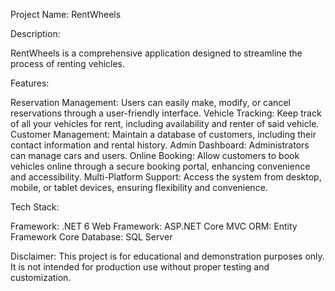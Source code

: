 Project Name: RentWheels

Description:

RentWheels is a comprehensive application designed to streamline the process of renting vehicles. 

Features:

Reservation Management: Users can easily make, modify, or cancel reservations through a user-friendly interface.
Vehicle Tracking: Keep track of all your vehicles for rent, including availability and renter of said vehicle.
Customer Management: Maintain a database of customers, including their contact information and rental history.
Admin Dashboard: Administrators can manage cars and users.
Online Booking: Allow customers to book vehicles online through a secure booking portal, enhancing convenience and accessibility.
Multi-Platform Support: Access the system from desktop, mobile, or tablet devices, ensuring flexibility and convenience.

Tech Stack:

Framework: .NET 6
Web Framework: ASP.NET Core MVC
ORM: Entity Framework Core
Database: SQL Server

Disclaimer:
This project is for educational and demonstration purposes only. It is not intended for production use without proper testing and customization.
